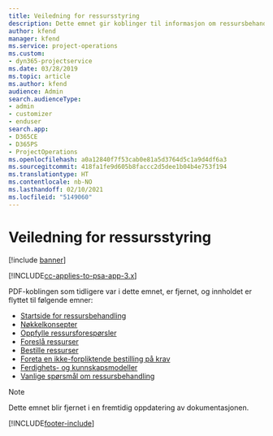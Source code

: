 ```yaml
---
title: Veiledning for ressursstyring
description: Dette emnet gir koblinger til informasjon om ressursbehandling i Project Service Automation
author: kfend
manager: kfend
ms.service: project-operations
ms.custom:
- dyn365-projectservice
ms.date: 03/28/2019
ms.topic: article
ms.author: kfend
audience: Admin
search.audienceType:
- admin
- customizer
- enduser
search.app:
- D365CE
- D365PS
- ProjectOperations
ms.openlocfilehash: a0a12840f7f53cab0e81a5d3764d5c1a9d4df6a3
ms.sourcegitcommit: 418fa1fe9d605b8faccc2d5dee1b04b4e753f194
ms.translationtype: HT
ms.contentlocale: nb-NO
ms.lasthandoff: 02/10/2021
ms.locfileid: "5149060"
---
```

# <a name="resource-management-guide"></a>Veiledning for ressursstyring

[!include [banner](../../includes/psa-now-project-operations.md)]

[!INCLUDE[cc-applies-to-psa-app-3.x](../../includes/cc-applies-to-psa-app-3x.md)]

PDF-koblingen som tidligere var i dette emnet, er fjernet, og innholdet er flyttet til følgende emner:

- [Startside for ressursbehandling](../resource-management-home-page.md)
- [Nøkkelkonsepter](../reports-key-concepts.md)
- [Oppfylle ressursforespørsler](../resource-management-fulfill-requests.md)
- [Foreslå ressurser](../resource-management-propose-resources.md)
- [Bestille ressurser](../resource-management-book-resources-scheduleboard.md)
- [Foreta en ikke-forpliktende bestilling på krav](../resource-management-softbook-requirements.md)
- [Ferdighets- og kunnskapsmodeller](../resource-management-skills-proficiency.md)
- [Vanlige spørsmål om ressursbehandling](../resource-management-faq.md)

> [!NOTE]
> Dette emnet blir fjernet i en fremtidig oppdatering av dokumentasjonen. 


[!INCLUDE[footer-include](../../includes/footer-banner.md)]